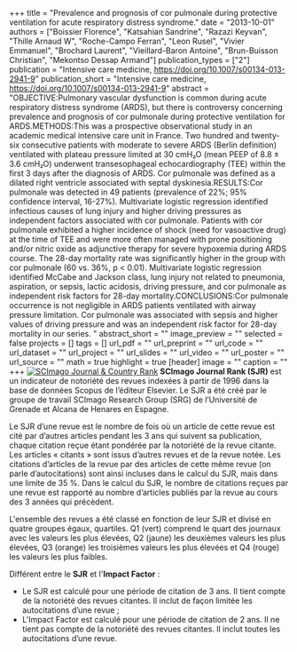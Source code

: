 +++
title = "Prevalence and prognosis of cor pulmonale during protective ventilation for acute respiratory distress syndrome."
date = "2013-10-01"
authors = ["Boissier Florence", "Katsahian Sandrine", "Razazi Keyvan", "Thille Arnaud W", "Roche-Campo Ferran", "Leon Rusel", "Vivier Emmanuel", "Brochard Laurent", "Vieillard-Baron Antoine", "Brun-Buisson Christian", "Mekontso Dessap Armand"]
publication_types = ["2"]
publication = "Intensive care medicine, https://doi.org/10.1007/s00134-013-2941-9"
publication_short = "Intensive care medicine, https://doi.org/10.1007/s00134-013-2941-9"
abstract = "OBJECTIVE:Pulmonary vascular dysfunction is common during acute respiratory distress syndrome (ARDS), but there is controversy concerning prevalence and prognosis of cor pulmonale during protective ventilation for ARDS.METHODS:This was a prospective observational study in an academic medical intensive care unit in France. Two hundred and twenty-six consecutive patients with moderate to severe ARDS (Berlin definition) ventilated with plateau pressure limited at 30 cmH₂O (mean PEEP of 8.8 ± 3.6 cmH₂O) underwent transesophageal echocardiography (TEE) within the first 3 days after the diagnosis of ARDS. Cor pulmonale was defined as a dilated right ventricle associated with septal dyskinesia.RESULTS:Cor pulmonale was detected in 49 patients (prevalence of 22%; 95% confidence interval, 16-27%). Multivariate logistic regression identified infectious causes of lung injury and higher driving pressures as independent factors associated with cor pulmonale. Patients with cor pulmonale exhibited a higher incidence of shock (need for vasoactive drug) at the time of TEE and were more often managed with prone positioning and/or nitric oxide as adjunctive therapy for severe hypoxemia during ARDS course. The 28-day mortality rate was significantly higher in the group with cor pulmonale (60 vs. 36%, p &lt; 0.01). Multivariate logistic regression identified McCabe and Jackson class, lung injury not related to pneumonia, aspiration, or sepsis, lactic acidosis, driving pressure, and cor pulmonale as independent risk factors for 28-day mortality.CONCLUSIONS:Cor pulmonale occurrence is not negligible in ARDS patients ventilated with airway pressure limitation. Cor pulmonale was associated with sepsis and higher values of driving pressure and was an independent risk factor for 28-day mortality in our series. "
abstract_short = ""
image_preview = ""
selected = false
projects = []
tags = []
url_pdf = ""
url_preprint = ""
url_code = ""
url_dataset = ""
url_project = ""
url_slides = ""
url_video = ""
url_poster = ""
url_source = ""
math = true
highlight = true
[header]
image = ""
caption = ""
+++
<a href="https://www.scimagojr.com/journalsearch.php?q=14719&amp;tip=sid&amp;exact=no" title="SCImago Journal &amp; Country Rank"><img border="0" src="https://www.scimagojr.com/journal_img.php?id=14719" alt="SCImago Journal &amp; Country Rank"  /></a>
**SCImago Journal Rank (SJR)** est un indicateur de notoriété des revues indexées à partir de 1996 dans la base de données Scopus de l’éditeur Elsevier. Le SJR a été créé par le groupe de travail SCImago Research Group (SRG) de l’Université de Grenade et Alcana de Henares en Espagne.  
  
Le SJR d’une revue est le nombre de fois où un article de cette revue est cité par d’autres articles pendant les 3 ans qui suivent sa publication, chaque citation reçue étant pondérée par la notoriété de la revue citante. Les articles « citants » sont issus d’autres revues et de la revue notée. Les citations d’articles de la revue par des articles de cette même revue (on parle d’autocitations) sont ainsi incluses dans le calcul du SJR, mais dans une limite de 35 %. Dans le calcul du SJR, le nombre de citations reçues par une revue est rapporté au nombre d’articles publiés par la revue au cours des 3 années qui précèdent.  
  
L'ensemble des revues a été classé en fonction de leur SJR et divisé en quatre groupes égaux, quartiles. Q1 (vert) comprend le quart des journaux avec les valeurs les plus élevées, Q2 (jaune) les deuxièmes valeurs les plus élevées, Q3 (orange) les troisièmes valeurs les plus élevées et Q4 (rouge) les valeurs les plus faibles.  
  
Différent entre le **SJR** et l'**Impact Factor** :  
- Le SJR est calculé pour une période de citation de 3 ans. Il tient compte de la notoriété des revues citantes. Il inclut de façon limitée les autocitations d’une revue ;  
- L'Impact Factor est calculé pour une période de citation de 2 ans. Il ne tient pas compte de la notoriété des revues citantes. Il inclut toutes les autocitations d’une revue.
